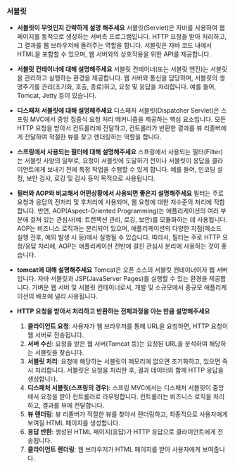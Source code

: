 ### 서블릿
- **서블릿이 무엇인지 간략하게 설명 해주세요**
	서블릿(Servlet)은 자바를 사용하여 웹 페이지를 동적으로 생성하는 서버측 프로그램입니다. HTTP 요청을 받아 처리하고, 그 결과를 웹 브라우저에 돌려주는 역할을 합니다. 서블릿은 자바 코드 내에서 HTML을 포함할 수 있으며, 웹 서버와의 상호작용을 위한 API를 제공합니다.

- **서블릿 컨테이너에 대해 설명해주세요**
	서블릿 컨테이너(또는 서블릿 엔진)는 서블릿을 관리하고 실행하는 환경을 제공합니다. 웹 서버와 통신을 담당하며, 서블릿의 생명주기를 관리(초기화, 호출, 종료)하고, 요청 및 응답을 처리합니다. 예를 들어, Tomcat, Jetty 등이 있습니다.

- **디스패처 서블릿에 대해 설명해주세요**
	디스패처 서블릿(Dispatcher Servlet)은 스프링 MVC에서 중앙 집중식 요청 처리 메커니즘을 제공하는 핵심 요소입니다. 모든 HTTP 요청을 받아서 컨트롤러에 전달하고, 컨트롤러가 반환한 결과를 뷰 리졸버에게 전달하여 적절한 뷰를 찾고 렌더링하는 역할을 합니다.

- **스프링에서 사용되는 필터에 대해 설명해주세요**
	스프링에서 사용되는 필터(Filter)는 서블릿 사양의 일부로, 요청이 서블릿에 도달하기 전이나 서블릿이 응답을 클라이언트에게 보내기 전에 특정 작업을 수행할 수 있게 합니다. 예를 들어, 인코딩 설정, 보안 검사, 로깅 및 감사 등의 목적으로 사용됩니다.

- **필터와 AOP와 비교해서 어떤상황에서 사용되면 좋은지 설명해주세요**
	필터는 주로 요청과 응답의 전처리 및 후처리에 사용되며, 웹 요청에 대한 저수준의 처리에 적합합니다. 반면, AOP(Aspect-Oriented Programming)는 애플리케이션의 여러 부분에 걸쳐 있는 관심사(예: 트랜잭션 관리, 로깅, 보안)를 모듈화하는 데 사용됩니다. AOP는 비즈니스 로직과는 분리되어 있으며, 애플리케이션의 다양한 지점(메소드 실행 전후, 예외 발생 시 등)에서 실행될 수 있습니다. 따라서, 필터는 주로 HTTP 요청/응답 처리에, AOP는 애플리케이션 전반에 걸친 관심사 분리에 사용하는 것이 좋습니다.

- **tomcat에 대해 설명해주세요**
	Tomcat은 오픈 소스의 서블릿 컨테이너이자 웹 서버입니다. 자바 서블릿과 JSP(JavaServer Pages)를 실행할 수 있는 환경을 제공합니다. 가벼운 웹 서버 및 서블릿 컨테이너로서, 개발 및 소규모에서 중규모 애플리케이션의 배포에 널리 사용됩니다.

- **HTTP 요청을 받아서 처리하고 반환하는 전체과정을 아는 만큼 설명해주세요**
	1. **클라이언트 요청**: 사용자가 웹 브라우저를 통해 URL을 요청하면, HTTP 요청이 웹 서버로 전송됩니다.
	2. **서버 수신**: 요청을 받은 웹 서버(Tomcat 등)는 요청된 URL을 분석하여 해당하는 서블릿을 찾습니다.
	3. **서블릿 처리**: 요청에 해당하는 서블릿이 메모리에 없으면 초기화하고, 있으면 즉시 처리합니다. 서블릿은 요청을 처리한 후, 결과 데이터와 함께 HTTP 응답을 생성합니다.
	4. **디스패처 서블릿(스프링의 경우)**: 스프링 MVC에서는 디스패처 서블릿이 중앙에서 요청을 받아 컨트롤러로 라우팅합니다. 컨트롤러는 비즈니스 로직을 처리하고, 결과를 뷰에 전달합니다.
	5. **뷰 렌더링**: 뷰 리졸버가 적절한 뷰를 찾아서 렌더링하고, 최종적으로 사용자에게 보여질 HTML 페이지를 생성합니다.
	6. **응답 반환**: 생성된 HTML 페이지(응답)가 HTTP 응답으로 클라이언트에게 전송됩니다.
	7. **클라이언트 렌더링**: 웹 브라우저가 HTML 페이지를 받아 사용자에게 보여줍니다.
